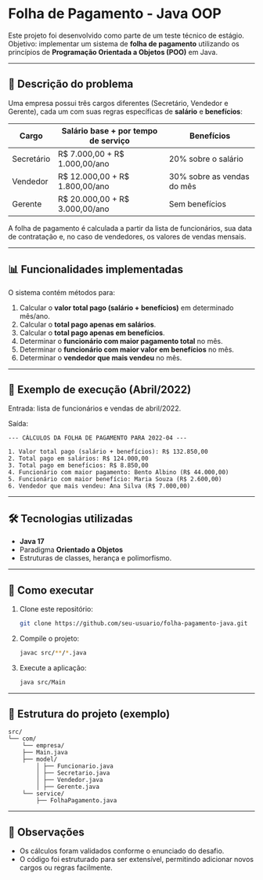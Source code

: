 # Folha de Pagamento - Java OOP

Este projeto foi desenvolvido como parte de um teste técnico de estágio.  
Objetivo: implementar um sistema de **folha de pagamento** utilizando os princípios de **Programação Orientada a Objetos (POO)** em Java.

---

## 📌 Descrição do problema

Uma empresa possui três cargos diferentes (Secretário, Vendedor e Gerente), cada um com suas regras específicas de **salário** e **benefícios**:

| Cargo       | Salário base + por tempo de serviço | Benefícios |
|-------------|--------------------------------------|------------|
| Secretário  | R$ 7.000,00 + R$ 1.000,00/ano       | 20% sobre o salário |
| Vendedor    | R$ 12.000,00 + R$ 1.800,00/ano      | 30% sobre as vendas do mês |
| Gerente     | R$ 20.000,00 + R$ 3.000,00/ano      | Sem benefícios |

A folha de pagamento é calculada a partir da lista de funcionários, sua data de contratação e, no caso de vendedores, os valores de vendas mensais.

---

## 📊 Funcionalidades implementadas

O sistema contém métodos para:

1. Calcular o **valor total pago (salário + benefícios)** em determinado mês/ano.  
2. Calcular o **total pago apenas em salários**.  
3. Calcular o **total pago apenas em benefícios**.  
4. Determinar o **funcionário com maior pagamento total** no mês.  
5. Determinar o **funcionário com maior valor em benefícios** no mês.  
6. Determinar o **vendedor que mais vendeu** no mês.

---

## 🧮 Exemplo de execução (Abril/2022)

Entrada: lista de funcionários e vendas de abril/2022.

Saída:

```
--- CÁLCULOS DA FOLHA DE PAGAMENTO PARA 2022-04 ---

1. Valor total pago (salário + benefícios): R$ 132.850,00
2. Total pago em salários: R$ 124.000,00
3. Total pago em benefícios: R$ 8.850,00
4. Funcionário com maior pagamento: Bento Albino (R$ 44.000,00)
5. Funcionário com maior benefício: Maria Souza (R$ 2.600,00)
6. Vendedor que mais vendeu: Ana Silva (R$ 7.000,00)
```

---

## 🛠️ Tecnologias utilizadas

- **Java 17**  
- Paradigma **Orientado a Objetos**  
- Estruturas de classes, herança e polimorfismo.

---

## 🚀 Como executar

1. Clone este repositório:
   ```bash
   git clone https://github.com/seu-usuario/folha-pagamento-java.git
   ```

2. Compile o projeto:
   ```bash
   javac src/**/*.java
   ```

3. Execute a aplicação:
   ```bash
   java src/Main
   ```

---

## 📂 Estrutura do projeto (exemplo)

```
src/
└── com/
    └── empresa/
    ├── Main.java
    ├── model/
        │ ├── Funcionario.java
        │ ├── Secretario.java
        │ ├── Vendedor.java
        │ ├── Gerente.java
    └── service/
        ├── FolhaPagamento.java
```

---

## 📌 Observações

- Os cálculos foram validados conforme o enunciado do desafio.  
- O código foi estruturado para ser extensível, permitindo adicionar novos cargos ou regras facilmente.  
